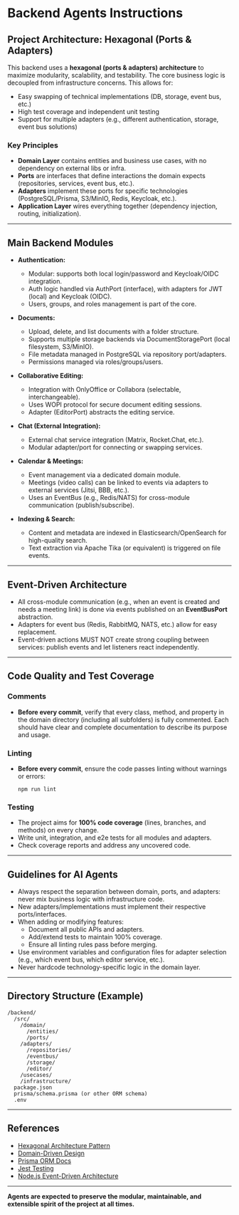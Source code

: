 # Backend Agents Instructions

## Project Architecture: Hexagonal (Ports & Adapters)

This backend uses a **hexagonal (ports & adapters) architecture** to maximize modularity, scalability, and testability. The core business logic is decoupled from infrastructure concerns. This allows for:

- Easy swapping of technical implementations (DB, storage, event bus, etc.)
- High test coverage and independent unit testing
- Support for multiple adapters (e.g., different authentication, storage, event bus solutions)

### **Key Principles**

- **Domain Layer** contains entities and business use cases, with no dependency on external libs or infra.
- **Ports** are interfaces that define interactions the domain expects (repositories, services, event bus, etc.).
- **Adapters** implement these ports for specific technologies (PostgreSQL/Prisma, S3/MinIO, Redis, Keycloak, etc.).
- **Application Layer** wires everything together (dependency injection, routing, initialization).

---

## Main Backend Modules

- **Authentication:**

  - Modular: supports both local login/password and Keycloak/OIDC integration.
  - Auth logic handled via AuthPort (interface), with adapters for JWT (local) and Keycloak (OIDC).
  - Users, groups, and roles management is part of the core.

- **Documents:**

  - Upload, delete, and list documents with a folder structure.
  - Supports multiple storage backends via DocumentStoragePort (local filesystem, S3/MinIO).
  - File metadata managed in PostgreSQL via repository port/adapters.
  - Permissions managed via roles/groups/users.

- **Collaborative Editing:**

  - Integration with OnlyOffice or Collabora (selectable, interchangeable).
  - Uses WOPI protocol for secure document editing sessions.
  - Adapter (EditorPort) abstracts the editing service.

- **Chat (External Integration):**

  - External chat service integration (Matrix, Rocket.Chat, etc.).
  - Modular adapter/port for connecting or swapping services.

- **Calendar & Meetings:**

  - Event management via a dedicated domain module.
  - Meetings (video calls) can be linked to events via adapters to external services (Jitsi, BBB, etc.).
  - Uses an EventBus (e.g., Redis/NATS) for cross-module communication (publish/subscribe).

- **Indexing & Search:**

  - Content and metadata are indexed in Elasticsearch/OpenSearch for high-quality search.
  - Text extraction via Apache Tika (or equivalent) is triggered on file events.

---

## Event-Driven Architecture

- All cross-module communication (e.g., when an event is created and needs a meeting link) is done via events published on an **EventBusPort** abstraction.
- Adapters for event bus (Redis, RabbitMQ, NATS, etc.) allow for easy replacement.
- Event-driven actions MUST NOT create strong coupling between services: publish events and let listeners react independently.

---

## Code Quality and Test Coverage

### **Comments**

- **Before every commit**, verify that every class, method, and property in the domain directory (including all subfolders) is fully commented. Each should have clear and complete documentation to describe its purpose and usage.


### **Linting**

- **Before every commit**, ensure the code passes linting without warnings or errors:
  ```
  npm run lint
  ```

### **Testing**

- The project aims for **100% code coverage** (lines, branches, and methods) on every change.
- Write unit, integration, and e2e tests for all modules and adapters.
- Check coverage reports and address any uncovered code.

---

## Guidelines for AI Agents

- Always respect the separation between domain, ports, and adapters: never mix business logic with infrastructure code.
- New adapters/implementations must implement their respective ports/interfaces.
- When adding or modifying features:
  - Document all public APIs and adapters.
  - Add/extend tests to maintain 100% coverage.
  - Ensure all linting rules pass before merging.
- Use environment variables and configuration files for adapter selection (e.g., which event bus, which editor service, etc.).
- Never hardcode technology-specific logic in the domain layer.

---

## Directory Structure (Example)

```
/backend/
  /src/
    /domain/
      /entities/
      /ports/
    /adapters/
      /repositories/
      /eventbus/
      /storage/
      /editor/
    /usecases/
    /infrastructure/
  package.json
  prisma/schema.prisma (or other ORM schema)
  .env
```

---

## References

- [Hexagonal Architecture Pattern](https://alistair.cockburn.us/hexagonal-architecture/)
- [Domain-Driven Design](https://dddcommunity.org/)
- [Prisma ORM Docs](https://www.prisma.io/docs)
- [Jest Testing](https://jestjs.io/)
- [Node.js Event-Driven Architecture](https://nodejs.org/en/docs/guides/event-loop-timers-and-nexttick)

---

**Agents are expected to preserve the modular, maintainable, and extensible spirit of the project at all times.**
